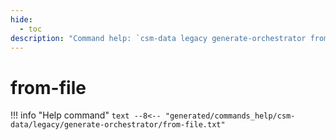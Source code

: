 ```yaml
---
hide:
  - toc
description: "Command help: `csm-data legacy generate-orchestrator from-file`"
---
```

# from-file

!!! info "Help command"
    ```text
    --8<-- "generated/commands_help/csm-data/legacy/generate-orchestrator/from-file.txt"
    ```
